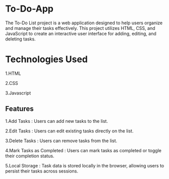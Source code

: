 # To-Do-App
The To-Do List project is a web application designed to help users organize and manage their tasks effectively. This project utilizes HTML, CSS, and JavaScript to create an interactive user interface for adding, editing, and deleting tasks.
# Technologies Used
1.HTML

2.CSS

3.Javascript
## Features
1.Add Tasks : Users can add new tasks to the list.

2.Edit Tasks : Users can edit existing tasks directly on the list.

3.Delete Tasks : Users can remove tasks from the list.

4.Mark Tasks as Completed : Users can mark tasks as completed or toggle their completion status.

5.Local Storage : Task data is stored locally in the browser, allowing users to persist their tasks across sessions.
